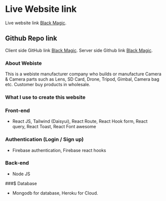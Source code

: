 # Live Website link

Live website link [Black Magic](https://manufacturer-blackmagic-client.web.app/).


## Github Repo link

Client side GitHub link [Black Magic](https://github.com/programming-hero-web-course1/manufacturer-website-client-side-Saiket-Das).
Server side Github link [Black Magic](https://github.com/programming-hero-web-course1/manufacturer-website-server-side-Saiket-Das).



### About Webiste

This is a webiste manufacturer company who builds or manufacture Camera & Camera parts such as Lens, SD Card, Drone, Tripod, Gimbal, Camera bag etc. Customer buy products in wholesale.


### What I use to create this website 

### Front-end
* React JS, Tailwind (Daisyui), React Route, React Hook form, React query, React Toast, React Font awesome

### Authentication (Login / Sign up)
* Firebase authentication, Firebase react hooks

### Back-end
* Node JS 

###$ Database
* Mongodb for database, Heroku for Cloud. 



